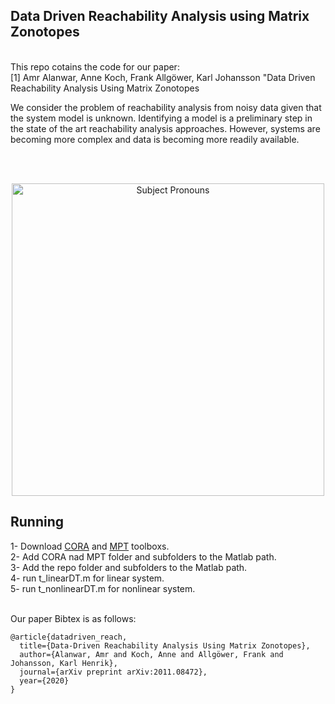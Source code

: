 ## Data Driven Reachability Analysis using Matrix Zonotopes
<br /> 
This repo cotains the code for our paper:<br /> 
[1] Amr Alanwar, Anne Koch, Frank Allgöwer, Karl Johansson "Data Driven Reachability Analysis Using Matrix Zonotopes <br />



We consider the problem of reachability analysis from noisy data given that the system 
model is unknown. Identifying a model is a preliminary step in the state of the art 
reachability analysis approaches. However, systems are becoming more complex and data 
is becoming more readily available.<br />

<br /> <br />
<p align="center">
<img
src="Figures/idea.png"
raw=true
alt="Subject Pronouns"
width=500
/>
</p>

## Running 
1- Download [CORA](https://github.com/TUMcps/CORA) and [MPT](https://www.mpt3.org) toolboxs.<br />
2- Add CORA nad MPT folder and subfolders to the Matlab path.  <br />
3- Add the repo folder and subfolders to the Matlab path.  <br />
4- run t_linearDT.m for linear system.<br />
5- run t_nonlinearDT.m for nonlinear system.<br />
<br />

Our paper Bibtex is as follows:<br />
```
@article{datadriven_reach,
  title={Data-Driven Reachability Analysis Using Matrix Zonotopes},
  author={Alanwar, Amr and Koch, Anne and Allgöwer, Frank and Johansson, Karl Henrik},
  journal={arXiv preprint arXiv:2011.08472},
  year={2020}
}
```
